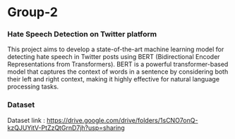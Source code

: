 # Group-2
<h3>Hate Speech Detection on Twitter platform</h3>
This project aims to develop a state-of-the-art machine learning model for detecting hate speech in Twitter posts using BERT (Bidirectional Encoder Representations from Transformers). BERT is a powerful transformer-based model that captures the context of words in a sentence by considering both their left and right context, making it highly effective for natural language processing tasks.
<br>
<h3>Dataset</h3>

Dataset link : 
https://drive.google.com/drive/folders/1sCNO7onQ-kzQJUYitV-PtZzQtGrnD7jh?usp=sharing

